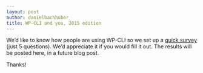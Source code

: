```yaml
---
layout: post
author: danielbachhuber
title: WP-CLI and you, 2015 edition
---
```


We’d like to know how people are using WP-CLI so we set up a [quick survey](https://docs.google.com/forms/d/1SlT8vG9jDzLIwEUT944OFNL1lLMnjdL2GR1FMOQvtDk/viewform) (just 5 questions). We’d appreciate it if you would fill it out. The results will be posted here, in a future blog post.

Thanks!
